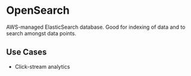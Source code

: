 # OpenSearch

AWS-managed ElasticSearch database. Good for indexing of data and to
search amongst data points.

## Use Cases

- Click-stream analytics
